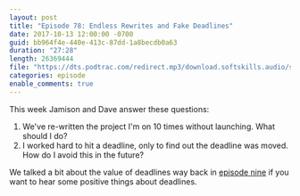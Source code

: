 ```yaml
---
layout: post
title: "Episode 78: Endless Rewrites and Fake Deadlines"
date: 2017-10-13 12:00:00 -0700
guid: bb964f4e-440e-413c-87dd-1a8becdb0a63
duration: "27:28"
length: 26369444
file: "https://dts.podtrac.com/redirect.mp3/download.softskills.audio/sse-78.mp3"
categories: episode
enable_comments: true
---
```


This week Jamison and Dave answer these questions:

1. We've re-written the project I'm on 10 times without launching. What should I do?
2. I worked hard to hit a deadline, only to find out the deadline was moved. How do I avoid this in the future?

We talked a bit about the value of deadlines way back in [episode nine](https://softskills.audio/2016/05/02/episode-9-deadlines-and-titles/) if you want to hear some positive things about deadlines.

